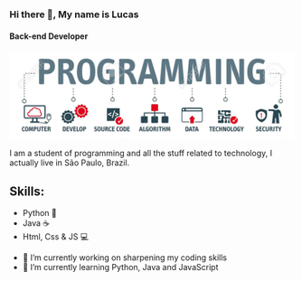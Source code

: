### Hi there 👋, My name is Lucas
#### Back-end Developer
![Back-end Developer](https://github.com/Lukasx76/Lukasx76/blob/main/banner.jpg)

I am a student of programming and all the stuff related to technology, I actually live in São Paulo, Brazil.

## Skills: ###

* Python 🐍
* Java ☕
* Html, Css & JS 💻


- 🔭 I’m currently working on sharpening my coding skills 
- 🌱 I’m currently learning Python, Java and JavaScript




